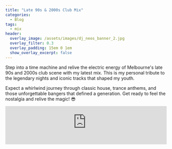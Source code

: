 ```yaml
---
title: "Late 90s & 2000s Club Mix"
categories:
  - Blog
tags:
  - mix
header:
  overlay_image: /assets/images/dj_neos_banner_2.jpg
  overlay_filter: 0.3
  overlay_padding: 15em 0 1em
  show_overlay_excerpt: false
---
```


Step into a time machine and relive the electric energy of Melbourne's late 90s and 2000s club scene with my latest mix. This is my personal tribute to the legendary nights and iconic tracks that shaped my youth.

Expect a whirlwind journey through classic house, trance anthems, and those unforgettable bangers that defined a generation. Get ready to feel the nostalgia and relive the magic! 😎

<iframe width="100%" height="120" src="https://player-widget.mixcloud.com/widget/iframe/?hide_cover=1&feed=%2Fn3os%2Fclubbing-in-melbourne-late-90s-early-00s%2F" frameborder="0" ></iframe>
